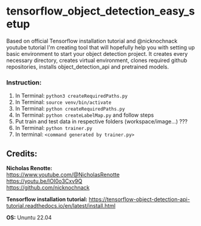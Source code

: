 # tensorflow_object_detection_easy_setup

Based on official Tensorflow installation tutorial and @nicknochnack youtube tutorial I'm creating tool that will hopefully help you with setting up basic environment to start your object detection project. 
It creates every necessary directory, creates virtual environment, clones required github repositories, installs object_detection_api and pretrained models.

### Instruction:
1) In Terminal: `python3 createRequiredPaths.py`
2) In Terminal: `source venv/bin/activate`
3) In Terminal: `python createRequiredPaths.py`
4) In Terminal: `python createLabelMap.py` and follow steps 
5) Put train and test data in respective folders (workspace/image...) ???
6) In Terminal: `python trainer.py`
7) In terminal: `<command generated by trainer.py>`

## Credits:

<b>Nicholas Renotte:</b><br>
https://www.youtube.com/@NicholasRenotte<br>
https://youtu.be/IOI0o3Cxv9Q<br>
https://github.com/nicknochnack<br>

<b>Tensorflow installation tutorial:</b>
https://tensorflow-object-detection-api-tutorial.readthedocs.io/en/latest/install.html<br>

<b>OS:</b> Ununtu 22.04
